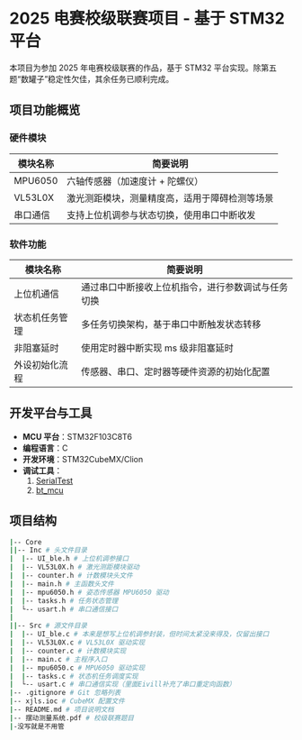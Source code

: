 # 2025 电赛校级联赛项目 - 基于 STM32 平台

本项目为参加 2025 年电赛校级联赛的作品，基于 STM32 平台实现。除第五题“数罐子”稳定性欠佳，其余任务已顺利完成。

## 项目功能概览

### 硬件模块

| 模块名称      | 简要说明                                      |
| ------------- | --------------------------------------------- |
| MPU6050       | 六轴传感器（加速度计 + 陀螺仪）               |
| VL53L0X       | 激光测距模块，测量精度高，适用于障碍检测等场景 |
| 串口通信       | 支持上位机调参与状态切换，使用串口中断收发     |

### 软件功能

| 模块名称        | 简要说明                                          |
| --------------- | ------------------------------------------------- |
| 上位机通信       | 通过串口中断接收上位机指令，进行参数调试与任务切换 |
| 状态机任务管理   | 多任务切换架构，基于串口中断触发状态转移         |
| 非阻塞延时       | 使用定时器中断实现 ms 级非阻塞延时               |
| 外设初始化流程   | 传感器、串口、定时器等硬件资源的初始化配置       |

## 开发平台与工具

- **MCU 平台**：STM32F103C8T6
- **编程语言**：C 
- **开发环境**：STM32CubeMX/Clion
- **调试工具**：
  1. [SerialTest](https://github.com/wh201906/SerialTest.git)
  2. [bt_mcu](https://gitee.com/xie-rongji/bt_mcu.git)
## 项目结构

```bash
|-- Core
||-- Inc # 头文件目录
|  |-- UI_ble.h # 上位机调参接口
|  |-- VL53L0X.h # 激光测距模块驱动
|  |-- counter.h # 计数模块头文件
|  |-- main.h # 主函数头文件
|  |-- mpu6050.h # 姿态传感器 MPU6050 驱动
|  |-- tasks.h # 任务状态管理
|  └-- usart.h # 串口通信接口
|
||-- Src # 源文件目录
|  |-- UI_ble.c # 本来是想写上位机调参封装，但时间太紧没来得及，仅留出接口
|  |-- VL53L0X.c # VL53L0X 驱动实现
|  |-- counter.c # 计数模块实现
|  |-- main.c # 主程序入口
|  |-- mpu6050.c # MPU6050 驱动实现
|  |-- tasks.c # 状态机任务调度实现
|  └-- usart.c # 串口通信实现（里面Eivill补充了串口重定向函数）
|-- .gitignore # Git 忽略列表
|-- xjls.ioc # CubeMX 配置文件
|-- README.md # 项目说明文档
|-- 摆动测量系统.pdf # 校级联赛题目
|-没写就是不用管
